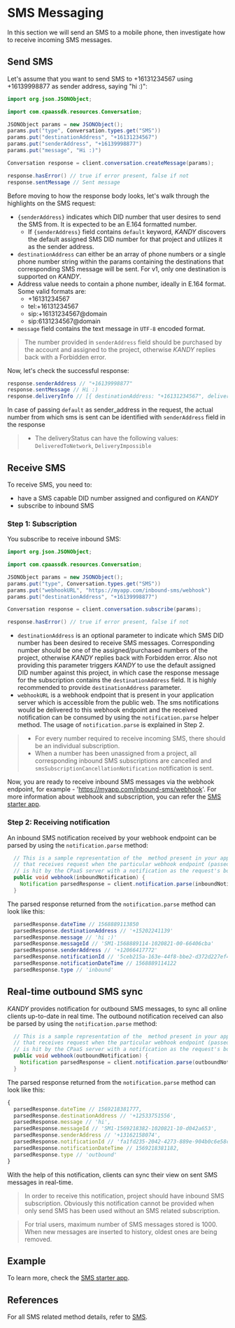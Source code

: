 # SMS Messaging
In this section we will send an SMS to a mobile phone, then investigate how to receive incoming SMS messages.

## Send SMS
Let's assume that you want to send SMS to +16131234567 using +16139998877 as sender address, saying "hi :)":

```java
import org.json.JSONObject;

import com.cpaassdk.resources.Conversation;

JSONObject params = new JSONObject();
params.put("type", Conversation.types.get("SMS"))
params.put("destinationAddress", "+16131234567")
params.put("senderAddress", "+16139998877")
params.put("message", "Hi :)")

Conversation response = client.conversation.createMessage(params);

response.hasError() // true if error present, false if not
response.sentMessage // Sent message
```
Before moving to how the response body looks, let's walk through the highlights on the SMS request:

+ `{senderAddress}` indicates which DID number that user desires to send the SMS from. It is expected to be an E.164 formatted number.
    + If `{senderAddress}` field contains `default` keyword, $KANDY$ discovers the default assigned SMS DID number for that project and utilizes it as the sender address.
+ `destinationAddress` can either be an array of phone numbers or a single phone number string within the params containing the destinations that corresponding SMS message will be sent. For v1, only one destination is supported on $KANDY$.
+ Address value needs to contain a phone number, ideally in E.164 format. Some valid formats are:
  - +16131234567
  - tel:+16131234567
  - sip:+16131234567@domain
  - sip:6131234567@domain
+ `message` field contains the text message in `UTF-8` encoded format.

> The number provided in `senderAddress` field should be purchased by the account and assigned to the project, otherwise $KANDY$ replies back with a Forbidden error.

Now, let's check the successful response:

```java
response.senderAddress // "+16139998877"
response.sentMessage // Hi :)
response.deliveryInfo // [{ destinationAddress: "+16131234567", deliveryStatus: "DeliveredToNetwork" }]
```

In case of passing `default` as sender_address in the request, the actual number from which sms is sent can be identified with `senderAddress` field in the response

> + The deliveryStatus can have the following values: `DeliveredToNetwork`, `DeliveryImpossible`


## Receive SMS
To receive SMS, you need to:

+ have a SMS capable DID number assigned and configured on $KANDY$
+ subscribe to inbound SMS

### Step 1: Subscription
You subscribe to receive inbound SMS:

```java
import org.json.JSONObject;

import com.cpaassdk.resources.Conversation;

JSONObject params = new JSONObject();
params.put("type", Conversation.types.get("SMS"))
params.put("webhookURL", "https://myapp.com/inbound-sms/webhook")
params.put("destinationAddress", "+16139998877")

Conversation response = client.conversation.subscribe(params);

response.hasError() // true if error present, false if not
```

+ `destinationAddress` is an optional parameter to indicate which SMS DID number has been desired to receive SMS messages. Corresponding number should be one of the assigned/purchased numbers of the project, otherwise $KANDY$ replies back with Forbidden error. Also not providing this parameter triggers $KANDY$ to use the default assigned DID number against this project, in which case the response message for the subscription contains the `destinationAddress` field. It is highly recommended to provide `destinationAddress` parameter.
+ `webhookURL` is a webhook endpoint that is present in your application server which is accessible from the public web. The sms notifications would be delivered to this webhook endpoint and the received notification can be consumed by using the `notification.parse` helper method. The usage of `notification.parse` is explained in Step 2.


> + For every number required to receive incoming SMS, there should be an individual subscription.
> + When a number has been unassigned from a project, all corresponding inbound SMS subscriptions are cancelled and `smsSubscriptionCancellationNotification` notification is sent.

Now, you are ready to receive inbound SMS messages via the webhook endpoint, for example - 'https://myapp.com/inbound-sms/webhook'. For more information about webhook and subscription, you can refer the [SMS starter app](https://github.com/Kandy-IO/kandy-cpaas-java-sdk/tree/v1.0.0/examples/sms).

### Step 2: Receiving notification
An inbound SMS notification received by your webhook endpoint can be parsed by using the `notification.parse` method:

```java
  // This is a sample representation of the  method present in your application server
  // that receives request when the particular webhook endpoint (passed as webhookURL)
  // is hit by the CPaaS server with a notification as the request's body.
  public void webhook(inboundNotification) {
    Notification parsedResponse = client.notification.parse(inboundNotification)
  }
```
The parsed response returned from the `notification.parse` method can look like this:
```java
  parsedResponse.dateTime // 1568889113850
  parsedResponse.destinationAddress // '+15202241139'
  parsedResponse.message // 'hi :)'
  parsedResponse.messageId // 'SM1-1568889114-1020821-00-66406cba'
  parsedResponse.senderAddress // '+12066417772'
  parsedResponse.notificationId // '5ceb215a-163e-44f8-bbe2-d372d227ef44'
  parsedResponse.notificationDateTime // 1568889114122
  parsedResponse.type // 'inbound'
```

## Real-time outbound SMS sync
$KANDY$ provides notification for outbound SMS messages, to sync all online clients up-to-date in real time. The outbound notification received can also be parsed by using the `notification.parse` method:

```java
  // This is a sample representation of the  method present in your application server
  // that receives request when the particular webhook endpoint (passed as webhookURL)
  // is hit by the CPaaS server with a notification as the request's body.
  public void webhook(outboundNotification) {
    Notification parsedResponse = client.notification.parse(outboundNotification)
  }
```
The parsed response returned from the `notification.parse` method can look like this:

```javascript
{
  parsedResponse.dateTime // 1569218381777,
  parsedResponse.destinationAddress // '+12533751556',
  parsedResponse.message // 'hi',
  parsedResponse.messageId // 'SM1-1569218382-1020821-10-d042a653',
  parsedResponse.senderAddress // '+13162158074',
  parsedResponse.notificationId // 'fa1fd235-2042-4273-889e-904b0c6e58c5',
  parsedResponse.notificationDateTime // 1569218381182,
  parsedResponse.type // 'outbound'
}
```
With the help of this notification, clients can sync their view on sent SMS messages in real-time.

> In order to receive this notification, project should have inbound SMS subscription. Obviously this notification cannot be provided when only send SMS has been used without an SMS related subscription.

> For trial users, maximum number of SMS messages stored is 1000. When new messages are inserted to history, oldest ones are being removed.

## Example
To learn more, check the [SMS starter app](https://github.com/Kandy-IO/kandy-cpaas-java-sdk/tree/v1.0.0/examples/sms).

## References
For all SMS related method details, refer to [SMS](/developer/references/java/1.0.0#sms-send).
